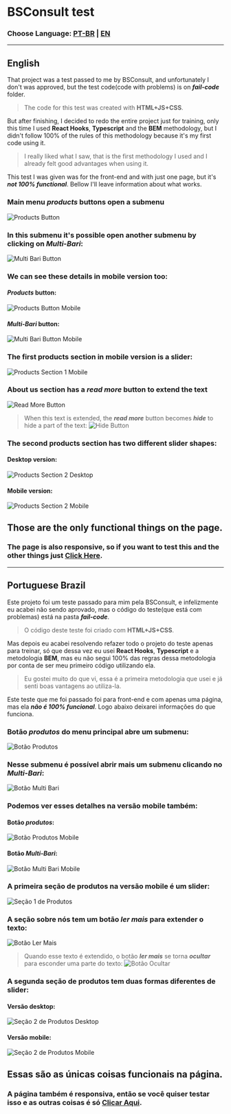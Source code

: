 # BSConsult test
### Choose Language: [PT-BR](#portuguese-brazil) | [EN](#english)
---
## English

That project was a test passed to me by BSConsult, and unfortunately I don't was approved, but the test code(code with problems) is on **_fail-code_** folder.
>The code for this test was created with **HTML+JS+CSS**.

But after finishing, I decided to redo the entire project just for training, only this time I used **React Hooks**, **Typescript** and the **BEM** methodology, but I didn't follow 100% of the rules of this methodology because it's my first code using it.
>I really liked what I saw, that is the first methodology I used and I already felt good advantages when using it.

This test I was given was for the front-end and with just one page, but it's ***not 100% functional***. Bellow I'll leave information about what works.

### Main menu ***products*** buttons open a submenu
![Products Button](./readme-images/products-button.png)

### In this submenu it's possible open another submenu by clicking on ***Multi-Bari***:
![Multi Bari Button](./readme-images/multibari-button.png)

### We can see these details in **mobile** version too:
#### ***Products*** button:
![Products Button Mobile](./readme-images/products-button-mobile.png)

#### ***Multi-Bari*** button:
![Multi Bari Button Mobile](./readme-images/multibari-button-mobile.png)

### The first products section in mobile version is a slider:
![Products Section 1 Mobile](./readme-images/products-section-1-mobile.png)

### About us section has a ***read more*** button to extend the text
![Read More Button](./readme-images/read-more-button.png)

> When this text is extended, the ***read more*** button becomes ***hide*** to hide a part of the text:
![Hide Button](./readme-images/hide-button.png)

### The second products section has two different slider shapes:
#### **Desktop** version:
![Products Section 2 Desktop](./readme-images/products-section-2-desktop.png)

#### **Mobile** version:
![Products Section 2 Mobile](./readme-images/products-section-2-mobile.png)

## Those are the only functional things on the page.

### The page is also responsive, so if you want to test this and the other things just [Click Here](https://satuctkode.github.io/BSConsult-test/).

---
## Portuguese Brazil

Este projeto foi um teste passado para mim pela BSConsult, e infelizmente eu acabei não sendo aprovado, mas o código do teste(que está com problemas) está na pasta **_fail-code_**.
>O código deste teste foi criado com **HTML+JS+CSS**.

Mas depois eu acabei resolvendo refazer todo o projeto do teste apenas para treinar, só que dessa vez eu usei **React Hooks**, **Typescript** e a metodologia **BEM**, mas eu não segui 100% das regras dessa metodologia por conta de ser meu primeiro código utilizando ela.
>Eu gostei muito do que vi, essa é a primeira metodologia que usei e já senti boas vantagens ao utiliza-la.

Este teste que me foi passado foi para front-end e com apenas uma página, mas ela ***não é 100% funcional***. Logo abaixo deixarei informações do que funciona.

### Botão ***produtos*** do menu principal abre um submenu:
![Botão Produtos](./readme-images/products-button.png)

### Nesse submenu é possível abrir mais um submenu clicando no ***Multi-Bari***:
![Botão Multi Bari](./readme-images/multibari-button.png)

### Podemos ver esses detalhes na versão **mobile** também:
#### Botão ***produtos***:
![Botão Produtos Mobile](./readme-images/products-button-mobile.png)

#### Botão ***Multi-Bari***:
![Botão Multi Bari Mobile](./readme-images/multibari-button-mobile.png)

### A primeira seção de produtos na versão **mobile** é um slider:
![Seção 1 de Produtos](./readme-images/products-section-1-mobile.png)

### A seção **sobre nós** tem um botão ***ler mais*** para extender o texto:
![Botão Ler Mais](./readme-images/read-more-button.png)

> Quando esse texto é extendido, o botão ***ler mais*** se torna ***ocultar*** para esconder uma parte do texto:
![Botão Ocultar](./readme-images/hide-button.png)

### A segunda seção de produtos tem duas formas diferentes de slider:
#### Versão **desktop**:
![Seção 2 de Produtos Desktop](./readme-images/products-section-2-desktop.png)

#### Versão **mobile**:
![Seção 2 de Produtos Mobile](./readme-images/products-section-2-mobile.png)

## Essas são as únicas coisas funcionais na página.

### A página também é responsiva, então se você quiser testar isso e as outras coisas é só [Clicar Aqui](https://satuctkode.github.io/BSConsult-test/).
